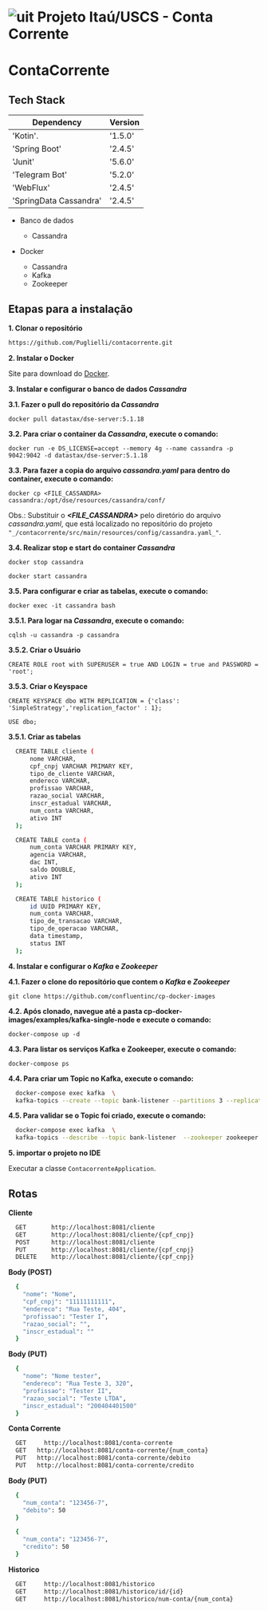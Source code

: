 # ![uit](https://user-images.githubusercontent.com/62891985/82739494-5e96bd80-9d16-11ea-993d-25c048bad462.png) Projeto Itaú/USCS - Conta Corrente

# ContaCorrente

## Tech Stack

| Dependency             | Version |
| -----------------------|---------|
| 'Kotin'.               | '1.5.0' |
| 'Spring Boot'          | '2.4.5' |
| 'Junit'                | '5.6.0' |
| 'Telegram Bot'         | '5.2.0' |
| 'WebFlux'              | '2.4.5' |
| 'SpringData Cassandra' | '2.4.5' |

- Banco de dados
  - Cassandra
 
- Docker
  - Cassandra
  - Kafka
  - Zookeeper

## Etapas para a instalação

**1. Clonar o repositório**

```bash
https://github.com/Puglielli/contacorrente.git
```

**2. Instalar o Docker**

Site para download do [Docker](https://docs.docker.com/get-docker/).

**3. Instalar e configurar o banco de dados *Cassandra***

  **3.1. Fazer o pull do repositório da *Cassandra***

  `docker pull datastax/dse-server:5.1.18`

  **3.2. Para criar o container da *Cassandra*, execute o comando:**
  
  `docker run -e DS_LICENSE=accept --memory 4g --name cassandra -p 9042:9042 -d datastax/dse-server:5.1.18`

  **3.3. Para fazer a copia do arquivo *cassandra.yaml* para dentro do container, execute o comando:**
 
  `docker cp <FILE_CASSANDRA> cassandra:/opt/dse/resources/cassandra/conf/`

  Obs.: Substituir o ***<FILE_CASSANDRA>*** pelo diretório do arquivo *cassandra.yaml*, que está localizado no repositório do projeto `"_/contacorrente/src/main/resources/config/cassandra.yaml_"`.

  **3.4. Realizar stop e start do container *Cassandra***
  
  `docker stop cassandra`

  `docker start cassandra`

  **3.5. Para configurar e criar as tabelas, execute o comando:**
  
  `docker exec -it cassandra bash`

  **3.5.1. Para logar na *Cassandra*, execute o comando:**
  
  `cqlsh -u cassandra -p cassandra`

  **3.5.2. Criar o Usuário**

  `CREATE ROLE root with SUPERUSER = true AND LOGIN = true and PASSWORD = 'root';`

  **3.5.3. Criar o Keyspace**

  `CREATE KEYSPACE dbo WITH REPLICATION = {'class': 'SimpleStrategy','replication_factor' : 1};`

  `USE dbo;`

  **3.5.1. Criar as tabelas**

```bash
  CREATE TABLE cliente (
      nome VARCHAR,
      cpf_cnpj VARCHAR PRIMARY KEY,
      tipo_de_cliente VARCHAR,
      endereco VARCHAR,
      profissao VARCHAR,
      razao_social VARCHAR,
      inscr_estadual VARCHAR,
      num_conta VARCHAR,
      ativo INT
  );
```
```bash
  CREATE TABLE conta (
      num_conta VARCHAR PRIMARY KEY,
      agencia VARCHAR,
      dac INT,
      saldo DOUBLE,
      ativo INT
  );
```
```bash
  CREATE TABLE historico (
      id UUID PRIMARY KEY,
      num_conta VARCHAR,
      tipo_de_transacao VARCHAR,
      tipo_de_operacao VARCHAR,
      data timestamp,
      status INT
  );
```

**4. Instalar e configurar o *Kafka* e *Zookeeper***

  **4.1. Fazer o clone do repositório que contem o *Kafka* e *Zookeeper***

  `git clone https://github.com/confluentinc/cp-docker-images`

  **4.2. Após clonado, navegue até a pasta cp-docker-images/examples/kafka-single-node e execute o comando:**
  
  `docker-compose up -d`

  **4.3. Para listar os serviços Kafka e Zookeeper, execute o comando:**
  
  `docker-compose ps`

  **4.4. Para criar um Topic no Kafka, execute o comando:**

```bash
  docker-compose exec kafka  \
  kafka-topics --create --topic bank-listener --partitions 3 --replication-factor 1 --if-not-exists --zookeeper zookeeper:2181
```
    
  **4.5. Para validar se o Topic foi criado, execute o comando:**

```bash
  docker-compose exec kafka  \
  kafka-topics --describe --topic bank-listener  --zookeeper zookeeper:2181
```

**5. importar o projeto no IDE**

Executar a classe `ContacorrenteApplication`.

## Rotas

**Cliente**

```bash
  GET       http://localhost:8081/cliente
  GET       http://localhost:8081/cliente/{cpf_cnpj}
  POST      http://localhost:8081/cliente
  PUT       http://localhost:8081/cliente/{cpf_cnpj}
  DELETE    http://localhost:8081/cliente/{cpf_cnpj}
```

**Body (POST)**

```bash
  {
    "nome": "Nome",
    "cpf_cnpj": "11111111111",
    "endereco": "Rua Teste, 404",
    "profissao": "Tester I",
    "razao_social": "",
    "inscr_estadual": ""
  }
```

**Body (PUT)**

```bash
  {
    "nome": "Nome tester",
    "endereco": "Rua Teste 3, 320",
    "profissao": "Tester II",
    "razao_social": "Teste LTDA",
    "inscr_estadual": "200404401500"
  }
```

**Conta Corrente**

```bash
  GET     http://localhost:8081/conta-corrente
  GET   http://localhost:8081/conta-corrente/{num_conta}
  PUT   http://localhost:8081/conta-corrente/debito
  PUT   http://localhost:8081/conta-corrente/credito
```

**Body (PUT)**

```bash
  {
    "num_conta": "123456-7",
    "debito": 50
  }
```

```bash
  {
    "num_conta": "123456-7",
    "credito": 50
  }
```

**Historico**

```bash
  GET     http://localhost:8081/historico
  GET     http://localhost:8081/historico/id/{id}
  GET     http://localhost:8081/historico/num-conta/{num_conta}
```
